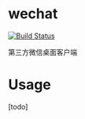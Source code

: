 # wechat
[![Build Status](https://travis-ci.org/java-oops/wechat.svg?branch=develop)](https://travis-ci.org/java-oops/wechat)

第三方微信桌面客户端



Usage
===

[todo]



